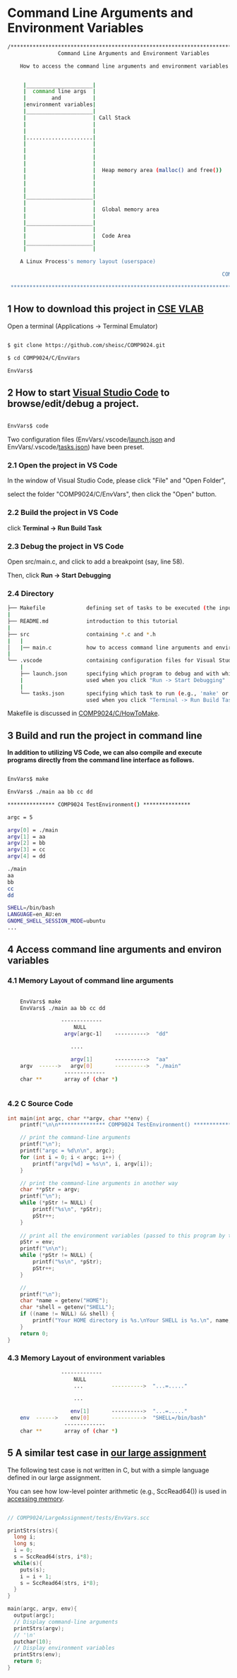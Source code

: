 # Command Line Arguments and Environment Variables

``` sh
/****************************************************************************************
                Command Line Arguments and Environment Variables

    How to access the command line arguments and environment variables in C.


     |_____________________|
     |  command line args  |
     |        and          |
     |environment variables|
     |_____________________| 
     |                     | Call Stack
     |                     |  
     |                     |  
     |.....................| 
     |                     |
     |                     |  
     |                     |   
     |                     |
     |                     |  Heap memory area (malloc() and free())
     |                     |
     |                     |  
     |                     |   
     |_____________________| 
     |                     |
     |                     |  Global memory area
     |                     |  
     |_____________________|  
     |                     |
     |                     |  Code Area
     |_____________________| 
     |                     |

    A Linux Process's memory layout (userspace)

                                                                    COMP9024 24T2

 ******************************************************************************************/

``` 



## 1 How to download this project in [CSE VLAB](https://vlabgateway.cse.unsw.edu.au/)

Open a terminal (Applications -> Terminal Emulator)

```sh

$ git clone https://github.com/sheisc/COMP9024.git

$ cd COMP9024/C/EnvVars

EnvVars$ 

```


## 2 How to start [Visual Studio Code](https://code.visualstudio.com/) to browse/edit/debug a project.


```sh

EnvVars$ code

```

Two configuration files (EnvVars/.vscode/[launch.json](https://code.visualstudio.com/docs/cpp/launch-json-reference) and EnvVars/.vscode/[tasks.json](https://code.visualstudio.com/docs/editor/tasks)) have been preset.



### 2.1 Open the project in VS Code

In the window of Visual Studio Code, please click "File" and "Open Folder",

select the folder "COMP9024/C/EnvVars", then click the "Open" button.


### 2.2 Build the project in VS Code

click **Terminal -> Run Build Task**


### 2.3 Debug the project in VS Code

Open src/main.c, and click to add a breakpoint (say, line 58).

Then, click **Run -> Start Debugging**


### 2.4 Directory

```sh
├── Makefile             defining set of tasks to be executed (the input file of the 'make' command)
|
├── README.md            introduction to this tutorial
|
├── src                  containing *.c and *.h
|   |
│   |── main.c           how to access command line arguments and environment variables
|
└── .vscode              containing configuration files for Visual Studio Code
    |
    ├── launch.json      specifying which program to debug and with which debugger,
    |                    used when you click "Run -> Start Debugging"
    |
    └── tasks.json       specifying which task to run (e.g., 'make' or 'make clean')
                         used when you click "Terminal -> Run Build Task" or "Terminal -> Run Task"
```

Makefile is discussed in [COMP9024/C/HowToMake](../../C/HowToMake/README.md).


## 3 Build and run the project in command line

**In addition to utilizing VS Code, we can also compile and execute programs directly from the command line interface as follows.**

``` sh

EnvVars$ make

EnvVars$ ./main aa bb cc dd

*************** COMP9024 TestEnvironment() ***************

argc = 5

argv[0] = ./main
argv[1] = aa
argv[2] = bb
argv[3] = cc
argv[4] = dd

./main
aa
bb
cc
dd

SHELL=/bin/bash
LANGUAGE=en_AU:en
GNOME_SHELL_SESSION_MODE=ubuntu
...


```

## 4 Access command line arguments and environ variables



### 4.1 Memory Layout of command line arguments

```sh

    EnvVars$ make
    EnvVars$ ./main aa bb cc dd

                 -------------
                     NULL
                  argv[argc-1]    ---------->  "dd"

                    ....

                    argv[1]       ---------->  "aa"
    argv  ------>   argv[0]       ---------->  "./main"
                  -------------     
    char **       array of (char *)            
    
```

### 4.2 C Source Code

```C
int main(int argc, char **argv, char **env) {    
    printf("\n\n*************** COMP9024 TestEnvironment() ***************\n\n");

    // print the command-line arguments
    printf("\n");
    printf("argc = %d\n\n", argc);
    for (int i = 0; i < argc; i++) {
        printf("argv[%d] = %s\n", i, argv[i]);        
    }

    // print the command-line arguments in another way
    char **pStr = argv;
    printf("\n");
    while (*pStr != NULL) {
        printf("%s\n", *pStr);
        pStr++;
    }
   
    // print all the environment variables (passed to this program by the shell)
    pStr = env;
    printf("\n\n");
    while (*pStr != NULL) {
        printf("%s\n", *pStr);
        pStr++;
    }

    //
    printf("\n");
    char *name = getenv("HOME");
    char *shell = getenv("SHELL");
    if ((name != NULL) && shell) {
        printf("Your HOME directory is %s.\nYour SHELL is %s.\n", name, shell);    
    }  
    return 0;
}
```


### 4.3 Memory Layout of environment variables

```sh
                 -------------
                     NULL
                     ...         ---------->  "...=....."

                     ...

                    env[1]       ---------->  "...=....."
    env  ------>    env[0]       ---------->  "SHELL=/bin/bash"
                  -------------     
    char **       array of (char *) 
```


## 5 A similar test case in [our large assignment](../../LargeAssignment/tests/EnvVars.scc)

The following test case is not written in C, but with a simple language defined in our large assignment.

You can see how low-level pointer arithmetic (e.g., SccRead64()) is used in [accessing memory](../../C/AccessMemory/README.md).

```C

// COMP9024/LargeAssignment/tests/EnvVars.scc

printStrs(strs){
  long i;
  long s;
  i = 0;
  s = SccRead64(strs, i*8);
  while(s){
    puts(s);
    i = i + 1;
    s = SccRead64(strs, i*8);
  }
}

main(argc, argv, env){
  output(argc);
  // Display command-line arguments
  printStrs(argv);
  // '\n'
  putchar(10);
  // Display environment variables
  printStrs(env);
  return 0;
}

```